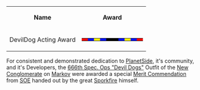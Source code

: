 <table>
<tbody>
<tr class="odd">
<td style="text-align: center;"><p><b>Name</b></p></td>
<td style="text-align: center;"><p><b>Award</b></p></td>
</tr>
<tr class="even">
<td style="text-align: center;"><p>DevilDog Acting Award</p></td>
<td style="text-align: center;"><table class="bigmerit">
<tr>
<td bgcolor="#F70C08">
</td>
<td bgcolor="#0814FA">
</td>
<td bgcolor="#FFEF08">
</td>
<td bgcolor="#0814FA">
</td>
<td bgcolor="black">
</td>
<td bgcolor="black">
</td>
<td bgcolor="#0814FA">
</td>
<td bgcolor="#FFEF08">
</td>
<td bgcolor="#0814FA">
</td>
<td bgcolor="#F70C08">
</td>
</tr>
</table ></td>
</tr>
</tbody>
</table>

For consistent and demonstrated dedication to
[PlanetSide](../etc/PlanetSide.md), it's community, and it's
Developers, the [666th Spec. Ops "Devil
Dogs"](666th_Spec.md._Ops_"Devil_Dogs") Outfit of the [New
Conglomerate](../etc/New_Conglomerate.md) on
[Markov](../etc/Markov.md) were awarded a special [Merit
Commendation](Merit_Commendations.md) from [SOE](../etc/Sony_Online_Entertainment.md)
handed out by the great [Sporkfire](SporkFire.md) himself.

<!--[category:Merits](category:Merits.md)-->
